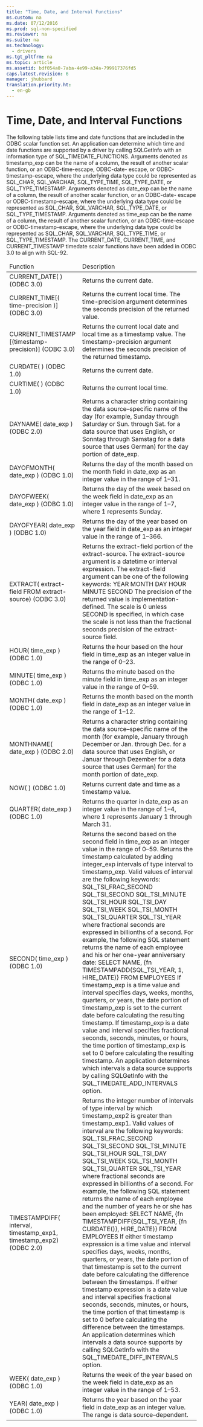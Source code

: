 ```yaml
---
title: "Time, Date, and Interval Functions"
ms.custom: na
ms.date: 07/12/2016
ms.prod: sql-non-specified
ms.reviewer: na
ms.suite: na
ms.technology: 
  - drivers
ms.tgt_pltfrm: na
ms.topic: article
ms.assetid: bdf054a0-7aba-4e99-a34a-799917376fd5
caps.latest.revision: 6
manager: jhubbard
translation.priority.ht: 
  - en-gb
---
```

# Time, Date, and Interval Functions
<?xml version="1.0" encoding="utf-8"?>
<developerReferenceWithoutSyntaxDocument xmlns="http://ddue.schemas.microsoft.com/authoring/2003/5" xmlns:xlink="http://www.w3.org/1999/xlink" xmlns:xsi="http://www.w3.org/2001/XMLSchema-instance" xsi:schemaLocation="http://ddue.schemas.microsoft.com/authoring/2003/5 http://dduestorage.blob.core.windows.net/ddueschema/developer.xsd">
  <introduction>
    <para>The following table lists time and date functions that are included in the ODBC scalar function set. An application can determine which time and date functions are supported by a driver by calling <legacyBold>SQLGetInfo</legacyBold> with an <legacyItalic>information type</legacyItalic> of SQL_TIMEDATE_FUNCTIONS.</para>
    <para>Arguments denoted as <legacyItalic>timestamp_exp</legacyItalic> can be the name of a column, the result of another scalar function, or an <legacyItalic>ODBC-time-escape</legacyItalic>, <legacyItalic>ODBC-date- escape</legacyItalic>, or <legacyItalic>ODBC-timestamp-escape</legacyItalic>, where the underlying data type could be represented as SQL_CHAR, SQL_VARCHAR, SQL_TYPE_TIME, SQL_TYPE_DATE, or SQL_TYPE_TIMESTAMP.</para>
    <para>Arguments denoted as <legacyItalic>date_exp</legacyItalic> can be the name of a column, the result of another scalar function, or an <legacyItalic>ODBC-date- escape</legacyItalic> or <legacyItalic>ODBC-timestamp-escape</legacyItalic>, where the underlying data type could be represented as SQL_CHAR, SQL_VARCHAR, SQL_TYPE_DATE, or SQL_TYPE_TIMESTAMP.</para>
    <para>Arguments denoted as <legacyItalic>time_exp</legacyItalic> can be the name of a column, the result of another scalar function, or an <legacyItalic>ODBC-time-escape</legacyItalic> or <legacyItalic>ODBC-timestamp-escape</legacyItalic>, where the underlying data type could be represented as SQL_CHAR, SQL_VARCHAR, SQL_TYPE_TIME, or SQL_TYPE_TIMESTAMP.</para>
    <para>The CURRENT_DATE, CURRENT_TIME, and CURRENT_TIMESTAMP timedate scalar functions have been added in ODBC 3.0 to align with SQL-92.</para>
    <table xmlns:caps="http://schemas.microsoft.com/build/caps/2013/11">
      <thead>
        <tr>
          <TD>
            <para>Function</para>
          </TD>
          <TD>
            <para>Description</para>
          </TD>
        </tr>
      </thead>
      <tbody>
        <tr>
          <TD>
            <para>
              <legacyBold>CURRENT_DATE( )</legacyBold> (ODBC 3.0)</para>
          </TD>
          <TD>
            <para>Returns the current date.</para>
          </TD>
        </tr>
        <tr>
          <TD>
            <para>
              <legacyBold>CURRENT_TIME[(</legacyBold>
              <legacyItalic>time-precision</legacyItalic>
              <legacyBold>)]</legacyBold> (ODBC 3.0)</para>
          </TD>
          <TD>
            <para>Returns the current local time. The <legacyItalic>time-precision</legacyItalic> argument determines the seconds precision of the returned value.</para>
          </TD>
        </tr>
        <tr>
          <TD>
            <para>
              <legacyBold>CURRENT_TIMESTAMP</legacyBold> <legacyBold>[(</legacyBold><legacyItalic>timestamp-precision</legacyItalic><legacyBold>)]</legacyBold> (ODBC 3.0)</para>
          </TD>
          <TD>
            <para>Returns the current local date and local time as a timestamp value. The <legacyItalic>timestamp-precision</legacyItalic> argument determines the seconds precision of the returned timestamp.</para>
          </TD>
        </tr>
        <tr>
          <TD>
            <para>
              <legacyBold>CURDATE( )</legacyBold> (ODBC 1.0)</para>
          </TD>
          <TD>
            <para>Returns the current date.</para>
          </TD>
        </tr>
        <tr>
          <TD>
            <para>
              <legacyBold>CURTIME( )</legacyBold> (ODBC 1.0)</para>
          </TD>
          <TD>
            <para>Returns the current local time.</para>
          </TD>
        </tr>
        <tr>
          <TD>
            <para>
              <legacyBold>DAYNAME(</legacyBold>
              <legacyItalic>date_exp</legacyItalic>
              <legacyBold>)</legacyBold> (ODBC 2.0)</para>
          </TD>
          <TD>
            <para>Returns a character string containing the data source–specific name of the day (for example, Sunday through Saturday or Sun. through Sat. for a data source that uses English, or Sonntag through Samstag for a data source that uses German) for the day portion of <legacyItalic>date_exp</legacyItalic>.</para>
          </TD>
        </tr>
        <tr>
          <TD>
            <para>
              <legacyBold>DAYOFMONTH(</legacyBold>
              <legacyItalic>date_exp</legacyItalic>
              <legacyBold>)</legacyBold> (ODBC 1.0)</para>
          </TD>
          <TD>
            <para>Returns the day of the month based on the month field in <legacyItalic>date_exp</legacyItalic> as an integer value in the range of 1–31.</para>
          </TD>
        </tr>
        <tr>
          <TD>
            <para>
              <legacyBold>DAYOFWEEK(</legacyBold>
              <legacyItalic>date_exp</legacyItalic>
              <legacyBold>)</legacyBold> (ODBC 1.0)</para>
          </TD>
          <TD>
            <para>Returns the day of the week based on the week field in <legacyItalic>date_exp</legacyItalic> as an integer value in the range of 1–7, where 1 represents Sunday.</para>
          </TD>
        </tr>
        <tr>
          <TD>
            <para>
              <legacyBold>DAYOFYEAR(</legacyBold>
              <legacyItalic>date_exp</legacyItalic>
              <legacyBold>)</legacyBold> (ODBC 1.0)</para>
          </TD>
          <TD>
            <para>Returns the day of the year based on the year field in <legacyItalic>date_exp</legacyItalic> as an integer value in the range of 1–366.</para>
          </TD>
        </tr>
        <tr>
          <TD>
            <para>
              <legacyBold>EXTRACT(</legacyBold>
              <legacyItalic>extract-field FROM</legacyItalic> <legacyItalic>extract-source</legacyItalic><legacyBold>)</legacyBold> (ODBC 3.0)</para>
          </TD>
          <TD>
            <para>Returns the <legacyItalic>extract-field</legacyItalic> portion of the <legacyItalic>extract-source</legacyItalic>. The <legacyItalic>extract-source</legacyItalic> argument is a datetime or interval expression. The <legacyItalic>extract-field</legacyItalic> argument can be one of the following keywords:</para>
            <para>YEAR MONTH DAY HOUR MINUTE SECOND</para>
            <para>The precision of the returned value is implementation-defined. The scale is 0 unless SECOND is specified, in which case the scale is not less than the fractional seconds precision of the <legacyItalic>extract-source</legacyItalic> field.</para>
          </TD>
        </tr>
        <tr>
          <TD>
            <para>
              <legacyBold>HOUR(</legacyBold>
              <legacyItalic>time_exp</legacyItalic>
              <legacyBold>)</legacyBold> (ODBC 1.0)</para>
          </TD>
          <TD>
            <para>Returns the hour based on the hour field in <legacyItalic>time_exp</legacyItalic> as an integer value in the range of 0–23.</para>
          </TD>
        </tr>
        <tr>
          <TD>
            <para>
              <legacyBold>MINUTE(</legacyBold>
              <legacyItalic>time_exp</legacyItalic>
              <legacyBold>)</legacyBold> (ODBC 1.0)</para>
          </TD>
          <TD>
            <para>Returns the minute based on the minute field in <legacyItalic>time_exp</legacyItalic> as an integer value in the range of 0–59.</para>
          </TD>
        </tr>
        <tr>
          <TD>
            <para>
              <legacyBold>MONTH(</legacyBold>
              <legacyItalic>date_exp</legacyItalic>
              <legacyBold>)</legacyBold> (ODBC 1.0)</para>
          </TD>
          <TD>
            <para>Returns the month based on the month field in <legacyItalic>date_exp</legacyItalic> as an integer value in the range of 1–12.</para>
          </TD>
        </tr>
        <tr>
          <TD>
            <para>
              <legacyBold>MONTHNAME(</legacyBold>
              <legacyItalic>date_exp</legacyItalic>
              <legacyBold>)</legacyBold> (ODBC 2.0)</para>
          </TD>
          <TD>
            <para>Returns a character string containing the data source–specific name of the month (for example, January through December or Jan. through Dec. for a data source that uses English, or Januar through Dezember for a data source that uses German) for the month portion of <legacyItalic>date_exp</legacyItalic>.</para>
          </TD>
        </tr>
        <tr>
          <TD>
            <para>
              <legacyBold>NOW( )</legacyBold> (ODBC 1.0)</para>
          </TD>
          <TD>
            <para>Returns current date and time as a timestamp value.</para>
          </TD>
        </tr>
        <tr>
          <TD>
            <para>
              <legacyBold>QUARTER(</legacyBold>
              <legacyItalic>date_exp</legacyItalic>
              <legacyBold>)</legacyBold> (ODBC 1.0)</para>
          </TD>
          <TD>
            <para>Returns the quarter in <legacyItalic>date_exp</legacyItalic> as an integer value in the range of 1–4, where 1 represents January 1 through March 31.</para>
          </TD>
        </tr>
        <tr>
          <TD>
            <para>
              <legacyBold>SECOND(</legacyBold>
              <legacyItalic>time_exp</legacyItalic>
              <legacyBold>)</legacyBold> (ODBC 1.0)</para>
          </TD>
          <TD>
            <para>Returns the second based on the second field in <legacyItalic>time_exp</legacyItalic> as an integer value in the range of 0–59.</para>
            <para>Returns the timestamp calculated by adding <legacyItalic>integer_exp</legacyItalic> intervals of type <legacyItalic>interval</legacyItalic> to <legacyItalic>timestamp_exp</legacyItalic>. Valid values of <legacyItalic>interval</legacyItalic> are the following keywords:</para>
            <para>SQL_TSI_FRAC_SECOND</para>
            <para>SQL_TSI_SECOND</para>
            <para>SQL_TSI_MINUTE</para>
            <para>SQL_TSI_HOUR</para>
            <para>SQL_TSI_DAY</para>
            <para>SQL_TSI_WEEK</para>
            <para>SQL_TSI_MONTH</para>
            <para>SQL_TSI_QUARTER</para>
            <para>SQL_TSI_YEAR</para>
            <para>where fractional seconds are expressed in billionths of a second. For example, the following SQL statement returns the name of each employee and his or her one-year anniversary date:</para>
            <para>SELECT NAME, {fn  TIMESTAMPADD(SQL_TSI_YEAR, 1, HIRE_DATE)} FROM  EMPLOYEES</para>
            <para>If <legacyItalic>timestamp_exp</legacyItalic> is a time value and <legacyItalic>interval</legacyItalic> specifies days, weeks, months, quarters, or years, the date portion of <legacyItalic>timestamp_exp</legacyItalic> is set to the current date before calculating the resulting timestamp.</para>
            <para>If <legacyItalic>timestamp_exp</legacyItalic> is a date value and <legacyItalic>interval</legacyItalic> specifies fractional seconds, seconds, minutes, or hours, the time portion of <legacyItalic>timestamp_exp</legacyItalic> is set to 0 before calculating the resulting timestamp.</para>
            <para>An application determines which intervals a data source supports by calling <legacyBold>SQLGetInfo</legacyBold> with the SQL_TIMEDATE_ADD_INTERVALS option.</para>
          </TD>
        </tr>
        <tr>
          <TD>
            <para>
              <legacyBold>TIMESTAMPDIFF(</legacyBold>
              <legacyItalic>interval</legacyItalic>, <legacyItalic>timestamp_exp1</legacyItalic>, <legacyItalic>timestamp_exp2</legacyItalic><legacyBold>)</legacyBold> (ODBC 2.0)</para>
          </TD>
          <TD>
            <para>Returns the integer number of intervals of type <legacyItalic>interval</legacyItalic> by which <legacyItalic>timestamp_exp2</legacyItalic> is greater than <legacyItalic>timestamp_exp1</legacyItalic>. Valid values of <legacyItalic>interval</legacyItalic> are the following keywords:</para>
            <para>SQL_TSI_FRAC_SECOND</para>
            <para>SQL_TSI_SECOND</para>
            <para>SQL_TSI_MINUTE</para>
            <para>SQL_TSI_HOUR</para>
            <para>SQL_TSI_DAY</para>
            <para>SQL_TSI_WEEK</para>
            <para>SQL_TSI_MONTH</para>
            <para>SQL_TSI_QUARTER</para>
            <para>SQL_TSI_YEAR</para>
            <para>where fractional seconds are expressed in billionths of a second. For example, the following SQL statement returns the name of each employee and the number of years he or she has been employed:</para>
            <para>SELECT NAME, {fn  TIMESTAMPDIFF(SQL_TSI_YEAR, {fn CURDATE()}, HIRE_DATE)} FROM EMPLOYEES</para>
            <para>If either timestamp expression is a time value and <legacyItalic>interval</legacyItalic> specifies days, weeks, months, quarters, or years, the date portion of that timestamp is set to the current date before calculating the difference between the timestamps.</para>
            <para>If either timestamp expression is a date value and <legacyItalic>interval</legacyItalic> specifies fractional seconds, seconds, minutes, or hours, the time portion of that timestamp is set to 0 before calculating the difference between the timestamps.</para>
            <para>An application determines which intervals a data source supports by calling <legacyBold>SQLGetInfo</legacyBold> with the SQL_TIMEDATE_DIFF_INTERVALS option.</para>
          </TD>
        </tr>
        <tr>
          <TD>
            <para>
              <legacyBold>WEEK(</legacyBold>
              <legacyItalic>date_exp</legacyItalic>
              <legacyBold>)</legacyBold> (ODBC 1.0)</para>
          </TD>
          <TD>
            <para>Returns the week of the year based on the week field in <legacyItalic>date_exp</legacyItalic> as an integer value in the range of 1–53.</para>
          </TD>
        </tr>
        <tr>
          <TD>
            <para>
              <legacyBold>YEAR(</legacyBold>
              <legacyItalic>date_exp</legacyItalic>
              <legacyBold>)</legacyBold> (ODBC 1.0)</para>
          </TD>
          <TD>
            <para>Returns the year based on the year field in <legacyItalic>date_exp</legacyItalic> as an integer value. The range is data source–dependent.</para>
          </TD>
        </tr>
      </tbody>
    </table>
  </introduction>
  <relatedTopics />
</developerReferenceWithoutSyntaxDocument>